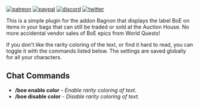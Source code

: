 [![patreon](https://www.goldpawsstuff.com/shared/img/common/pa-button.png)](https://www.patreon.com/goldpawsstuff)
[![paypal](https://www.goldpawsstuff.com/shared/img/common/pp-button.png)](https://www.paypal.me/goldpawsstuff)
[![discord](https://www.goldpawsstuff.com/shared/img/common/dd-button.png)](https://discord.gg/MUSfWXd)
[![twitter](https://www.goldpawsstuff.com/shared/img/common/tw-button.png)](https://twitter.com/GoldpawsStuff)

This is a simple plugin for the addon Bagnon that displays the label BoE on items in your bags that can still be traded or sold at the Auction House. No more accidental vendor sales of BoE epics from World Quests!

If you don't like the rarity coloring of the text, or find it hard to read, you can toggle it with the commands listed below. The settings are saved globally for all your characters.

## **Chat Commands**
* **/boe enable color** _- Enable rarity coloring of text._
* **/boe disable color** _- Disable rarity coloring of text._

